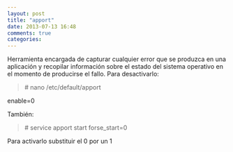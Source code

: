 ```yaml
---
layout: post
title: "apport"
date: 2013-07-13 16:48
comments: true
categories: 
---
```

Herramienta encargada de capturar cualquier error que se produzca en una aplicación y recopilar información sobre el estado del sistema operativo en el momento de producirse el fallo. Para desactivarlo:

>\# nano /etc/default/apport

enable=0 

También:

>\# service apport start forse_start=0

Para activarlo substituir el 0 por un 1

